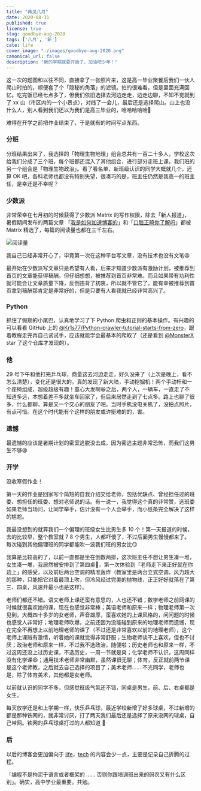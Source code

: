 ```yaml
---
title: "再见八月"
date: 2020-08-31
published: true
license: true
slug: goodbye-aug-2020
tags: ['八月', '新']
cate: life
cover_image: "./images/goodbye-aug-2020.png"
canonical_url: false
description: "新的学期就要开始了，加油吧少年！"
---
```


这一次的题图和以往不同，直接拿了一张照片来，这是高一毕业聚餐后我们一伙人爬山时拍的，顺便套了个「隐秘的角落」的滤镜。拍的很难看，但是里面充满回忆。吃完饭已经七点多了，但我们依旧选择去河边走走，边走边聊，不知不觉就到了 xx 山（市区内的一个小景点），对线了一会儿，最后还是选择爬山。山上也没什么人，别人看到我们还以为我们是高三毕业的，哈哈哈哈哈🤪

难得在开学之前把作业结束了，于是就有的时间写点东西。

### 分班

分班结果出来了，我选择的「物理生物地理」组合总共有一百二十多人，学校这次给我们分成了三个班，每个班都还混入了其他组合，进行部分走班上课，我们班的另一个组合是「物理生物政治」。看了看名单，新班级认识的同学大概就几个，还算 OK 吧，各科老师也都没有特别失望，很凑巧的是，班主任仍然是我高一的班主任，是幸还是不幸呢？

### 少数派

非常荣幸在七月初的时候获得了少数派 Matrix 的写作权限，除去「新人报道」，暑假期间发布的两篇文章 「[我是如何加速博客的](https://sspai.com/post/61820)」和「[口腔正畸你了解吗](https://sspai.com/post/62356)」都被 Matrix 精选了，每篇的阅读量也都在三千左右。

![阅读量](https://u.jalenchuh.cn/goodbye-aug-2020/sspai.png)

我自己已经非常开心了，毕竟第一次在这种平台写文章，没有技术也没有文笔😦

最开始在少数派写文章只是希望有人看，后来才知道少数派有激励计划，被推荐到首页的文章能获得稿酬。但仔细想想，被推荐到首页非常难。而且如果带有功利性就可能会让文章质量下降，反倒违背了初衷，所以就不管它了。能有幸被推荐到首页拿到稿酬那肯定是非常好的，但是只要有人看我就已经非常高兴了。

### Python

抓住了假期的小尾巴，认真地学习了下 Python 爬虫和正则的基本操作。有兴趣的可以看看 GitHub 上的 [@Kr1s77/Python-crawler-tutorial-starts-from-zero](https://github.com/Kr1s77/Python-crawler-tutorial-starts-from-zero)，跟着教程走完再自己试试手，应该就能学会最基本的爬取了（还是看到 [@MonsterX](https://monsterx.cn/) star 了这个仓库才发现的）。

### 他

29 号下午和他打完乒乓球，商量这去河边走走，好久没来了（上次是晚上，看不怎么清楚），变化还是很大的。真的发现了新大陆，手动挖掘机！两个手动杆和一个座椅组成，超级超级有趣！童心大发啊😆之后，两个人，一辆车，一直走了不知道多远，本想着差不多就坐车回家了，但后来居然走到了七点多。路上也聊了很多，什么都聊，算是又一个交心的朋友了吧。当时手机没电关机了，没拍点照片，有点可惜。在这个时代能有个这样的朋友或许挺难的的，害。

### 遗憾

最遗憾的应该是暑期计划的密室逃脱没去成，因为密逃主题非常恐怖，而我们这男生不够😫

### 开学

没收寒假作业！

第一天的作业是回家写个简短的自我介绍交给老师，包括优缺点、曾经担任过的班委、想担任的班委、想对老师说的话。有一说一，我觉得这个真的非常赞，选班委如果老师当场问，让同学举手，估计没有一个人会举手，而小纸条完全解决了这样的尴尬。

我最没想到的就算我们一个偏理的班级女生比男生多 10 个！第一天报道的时候，去的比较早，整个教室就 7 8 个男生，人都吓傻了，不过后面男生慢慢都来了。每次碰到其他偏理班的同学都能吹一波我们班的男女比😏

我算是比较高的了，以前一直都是坐在倒数两排，这次班主任不想让男生凑一堆，女生凑一堆，我居然被安排到了第四桌🙏，第一次体验到「老师走下来正好就在你边上」的感受，以及前后两台空调的精准轰炸（教室里是两台立式空调，风力超大的那种，只能把它对着最顶上吹，但冷风经过完美的抛物线，正正好好就落在了第三、四桌，风速开最小也是这样）。

老师们都还不错。语文老师上课还蛮有意思的，人也还不错；数学老师之前网课的时候就很喜欢她的课，现在也感觉非常棒；英语老师和原来一样；物理老师第一次见到，大概四十多岁的女老师，声音雄厚，蛮喜欢她的上课风格的，问问题的时候也感觉人非常好；地理老师吹爆，之前还因为没能碰到原来的地理老师而遗憾，现在完全不再想上以前地理老师的课了（不过还是非常喜欢以前的地理老师），这个老师上课贼有激情，听着她的课就觉得非常舒服；生物老师谈不上喜欢，但也不讨厌；政治老师和原来一样，不过我不选政治，随便啦；历史老师也和原来一样，不过这周还没上过历史课，不选历史，一周一节就是爽；化学老师不认识，这周同样没有化学课😆；通用技术老师非常幽默，虽然课很无聊；体育，反正就前两节课是这个老师教，之后就去自己选择的项目了；美术老师……
不光同学，老师也是，除了体育美术，其他都是女老师。

以前就认识的同学不多，但感觉班级气氛还不错，同桌是男生，前、后、右桌都是女生。

每天放学还是和上学期一样，快乐乒乓球，最近学校新增了好多球桌，不过新增的都是那种铁网的，就非常讨厌，打了两天我们最后还是选择了原来没网的球桌，自己带网。铁网的乒乓球桌打过的人都知道 💩

### 后

以后的博客会更加偏向于 [life](/category/life/)，[tech](/category/tech/) 的内容会少一点，主要是记录自己折腾的过程。

「编程不是拘泥于语言或者框架的 …… 否则你跟培训班出来的码农又有什么区别」。确实，高中学业最重要。共勉。
